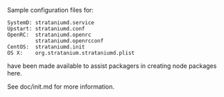 Sample configuration files for:
```
SystemD: strataniumd.service
Upstart: strataniumd.conf
OpenRC:  strataniumd.openrc
         strataniumd.openrcconf
CentOS:  strataniumd.init
OS X:    org.stratanium.strataniumd.plist
```
have been made available to assist packagers in creating node packages here.

See doc/init.md for more information.
